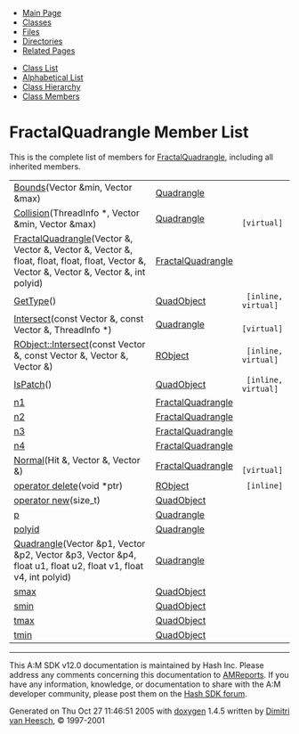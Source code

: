 <div class="tabs">

- [Main Page](index.md)
- <span id="current">[Classes](annotated.md)</span>
- [Files](files.md)
- [Directories](dirs.md)
- [Related Pages](pages.md)

</div>

<div class="tabs">

- [Class List](annotated.md)
- [Alphabetical List](classes.md)
- [Class Hierarchy](hierarchy.md)
- [Class Members](functions.md)

</div>

# FractalQuadrangle Member List

This is the complete list of members for <a href="classFractalQuadrangle.md" class="el">FractalQuadrangle</a>, including all inherited members.

|  |  |  |
|----|----|----|
| <a href="classQuadrangle.md#e82c9ad9c6c30984991b4221097e194d" class="el">Bounds</a>(Vector &min, Vector &max) | <a href="classQuadrangle.md" class="el">Quadrangle</a> |  |
| <a href="classQuadrangle.md#baba436d04765f15dccba87a6a9a0b26" class="el">Collision</a>(ThreadInfo \*, Vector &min, Vector &max) | <a href="classQuadrangle.md" class="el">Quadrangle</a> | ` [virtual]` |
| <a href="classFractalQuadrangle.md#edd6e900fab89776a46661ef6eb5087e" class="el">FractalQuadrangle</a>(Vector &, Vector &, Vector &, Vector &, float, float, float, float, Vector &, Vector &, Vector &, Vector &, int polyid) | <a href="classFractalQuadrangle.md" class="el">FractalQuadrangle</a> |  |
| <a href="classQuadObject.md#97bbe45df6b2b139c951f179d5dc83b8" class="el">GetType</a>() | <a href="classQuadObject.md" class="el">QuadObject</a> | ` [inline, virtual]` |
| <a href="classQuadrangle.md#ebc1dd006469e892a02410cbfdd1d3ec" class="el">Intersect</a>(const Vector &, const Vector &, ThreadInfo \*) | <a href="classQuadrangle.md" class="el">Quadrangle</a> | ` [virtual]` |
| <a href="classRObject.md#3a8a40efddd68314bac0f4f5cb5d99fb" class="el">RObject::Intersect</a>(const Vector &, const Vector &, Vector &, Vector &) | <a href="classRObject.md" class="el">RObject</a> | ` [inline, virtual]` |
| <a href="classQuadObject.md#4bffe3bafe7317374a6eb3369ba34453" class="el">IsPatch</a>() | <a href="classQuadObject.md" class="el">QuadObject</a> | ` [inline, virtual]` |
| <a href="classFractalQuadrangle.md#c82561ec215a6e31807ceedf3b3bd25e" class="el">n1</a> | <a href="classFractalQuadrangle.md" class="el">FractalQuadrangle</a> |  |
| <a href="classFractalQuadrangle.md#a6bbc91ae73dd21c0533f735470a9cd0" class="el">n2</a> | <a href="classFractalQuadrangle.md" class="el">FractalQuadrangle</a> |  |
| <a href="classFractalQuadrangle.md#4443aee183b279f76a95c13c7f5bca0d" class="el">n3</a> | <a href="classFractalQuadrangle.md" class="el">FractalQuadrangle</a> |  |
| <a href="classFractalQuadrangle.md#ed23e9d533a3992b2bfeef6f8601a945" class="el">n4</a> | <a href="classFractalQuadrangle.md" class="el">FractalQuadrangle</a> |  |
| <a href="classFractalQuadrangle.md#8a11f22291743884b9331d9cb58e455e" class="el">Normal</a>(Hit &, Vector &, Vector &) | <a href="classFractalQuadrangle.md" class="el">FractalQuadrangle</a> | ` [virtual]` |
| <a href="classRObject.md#b2a90b0840ba0f087728d89d27353935" class="el">operator delete</a>(void \*ptr) | <a href="classRObject.md" class="el">RObject</a> | ` [inline]` |
| <a href="classQuadObject.md#bc715659c306f0a65069ac15e7f2d659" class="el">operator new</a>(size_t) | <a href="classQuadObject.md" class="el">QuadObject</a> |  |
| <a href="classQuadrangle.md#3eced0bb6342606323bf44ff237b6fe8" class="el">p</a> | <a href="classQuadrangle.md" class="el">Quadrangle</a> |  |
| <a href="classQuadrangle.md#c19693bf3397e41bd09a2c8ab0fbe79f" class="el">polyid</a> | <a href="classQuadrangle.md" class="el">Quadrangle</a> |  |
| <a href="classQuadrangle.md#80b6608efa79a862af6b31af6ec75c7d" class="el">Quadrangle</a>(Vector &p1, Vector &p2, Vector &p3, Vector &p4, float u1, float u2, float v1, float v4, int polyid) | <a href="classQuadrangle.md" class="el">Quadrangle</a> |  |
| <a href="classQuadObject.md#bd92ac5ba2dc1a7673c98858cfbab0af" class="el">smax</a> | <a href="classQuadObject.md" class="el">QuadObject</a> |  |
| <a href="classQuadObject.md#36c5912f6e22a8791f1e2b080fec1f7e" class="el">smin</a> | <a href="classQuadObject.md" class="el">QuadObject</a> |  |
| <a href="classQuadObject.md#5b5f9dec7e1226b2974d50c3df7a5c6b" class="el">tmax</a> | <a href="classQuadObject.md" class="el">QuadObject</a> |  |
| <a href="classQuadObject.md#940c5db2b6e1c6c92f011046b22732c0" class="el">tmin</a> | <a href="classQuadObject.md" class="el">QuadObject</a> |  |

------------------------------------------------------------------------

<span class="small">This A:M SDK v12.0 documentation is maintained by Hash Inc. Please address any comments concerning this documentation to [AMReports](http://www.hash.com/reports). If you have any information, knowledge, or documentation to share with the A:M developer community, please post them on the [Hash SDK forum](http://www.hash.com/forums/index.php?showforum=11).</span>

Generated on Thu Oct 27 11:46:51 2005 with [<span class="image placeholder" original-image-src="doxygen.png" original-image-title="" height="45" width="100" align="middle" border="0">doxygen</span>](http://www.doxygen.org/index.html) 1.4.5 written by [Dimitri van Heesch](mailto:dimitri@stack.nl), © 1997-2001
